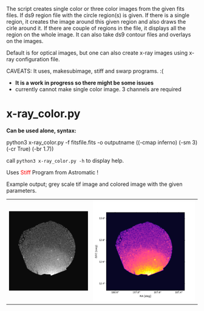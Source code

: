 The script creates single color or three color images from the given fits files.
If ds9 region file with the circle region(s) is given.
If there is a single region, it creates the image around this given region and also draws the cirle around it. 
If there are couple of regions in the file, it displays all the region on the whole image. 
It can also take ds9 contour files and overlays on the images.

Default is for optical images, but one can also create x-ray images using x-ray configuration file.

CAVEATS: It uses, makesubimage, stiff and swarp programs. :(

- **It is a work in progress so there might be some issues**
- currently cannot make single color image. 3 channels are required


# x-ray_color.py

**Can be used alone, syntax:** <br>

python3 x-ray_color.py -f fitsfile.fits -o outputname ((-cmap inferno) (-sm 3) (-cr True) (-br 1.7)) <br>

call ```python3 x-ray_color.py -h``` to display help. <br>

Uses <font color='red'> Stiff </font> Program from Astromatic ! <br>

Example output; grey scale tif image and colored image with the given parameters.

<table><tr>
<td> <img src="testgrey.png" alt="Drawing" style="width: 350px;"/> </td>
<td> <img src="test.png" alt="Drawing" style="width: 450px;"/> </td>
</tr></table>